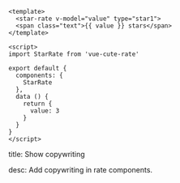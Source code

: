 ```vue
<template>
  <star-rate v-model="value" type="star1">
  <span class="text">{{ value }} stars</span>
</template>

<script>
import StarRate from 'vue-cute-rate'

export default {
  components: {
    StarRate
  },
  data () {
    return {
      value: 3
    }
  }
}
</script>
```
<!-- title-start -->

title: Show copywriting

<!-- title-stop -->

<!-- desc-start -->

desc: Add copywriting in rate components.

<!-- desc-stop -->
